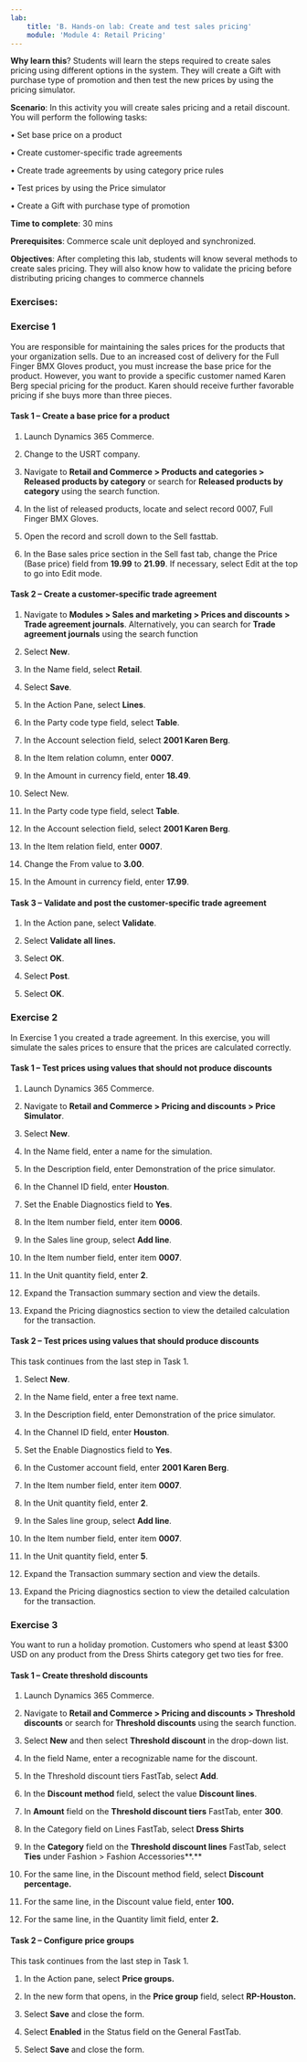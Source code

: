 ```yaml
---
lab:
    title: 'B. Hands-on lab: Create and test sales pricing'
    module: 'Module 4: Retail Pricing'
---
```


**Why learn this**? Students will learn the steps required to create sales
pricing using different options in the system. They will create a Gift with
purchase type of promotion and then test the new prices by using the pricing
simulator.

**Scenario**: In this activity you will create sales pricing and a retail
discount. You will perform the following tasks:

• Set base price on a product

• Create customer-specific trade agreements

• Create trade agreements by using category price rules

• Test prices by using the Price simulator

• Create a Gift with purchase type of promotion

**Time to complete**: 30 mins

**Prerequisites**: Commerce scale unit deployed and synchronized.

**Objectives**: After completing this lab, students will know several methods to
create sales pricing. They will also know how to validate the pricing before
distributing pricing changes to commerce channels

### Exercises: 

### Exercise 1

You are responsible for maintaining the sales prices for the products that your
organization sells. Due to an increased cost of delivery for the Full Finger BMX
Gloves product, you must increase the base price for the product. However, you
want to provide a specific customer named Karen Berg special pricing for the
product. Karen should receive further favorable pricing if she buys more than
three pieces.

#### Task 1 – Create a base price for a product

1.  Launch Dynamics 365 Commerce.

2.  Change to the USRT company.

3.  Navigate to **Retail and Commerce \> Products and categories \> Released
    products by category** or search for **Released products by category** using
    the search function.

4.  In the list of released products, locate and select record 0007, Full Finger
    BMX Gloves.



5.  Open the record and scroll down to the Sell fasttab.

6.  In the Base sales price section in the Sell fast tab, change the Price (Base
    price) field from **19.99** to **21.99**. If necessary, select Edit at the
    top to go into Edit mode.


#### Task 2 – Create a customer-specific trade agreement 

1.  Navigate to **Modules \> Sales and marketing \> Prices and discounts \>
    Trade agreement journals**. Alternatively, you can search for **Trade
    agreement journals** using the search function

2.  Select **New**.

3.  In the Name field, select **Retail**.

4.  Select **Save**.  
      
    

5.  In the Action Pane, select **Lines**.

6.  In the Party code type field, select **Table**.

7.  In the Account selection field, select **2001 Karen Berg**.

8.  In the Item relation column, enter **0007**.

9.  In the Amount in currency field, enter **18.49**.

10. Select New.

11. In the Party code type field, select **Table**.

12. In the Account selection field, select **2001 Karen Berg**.

13. In the Item relation field, enter **0007**.

14. Change the From value to **3.00**.

15. In the Amount in currency field, enter **17.99**.

#### Task 3 – Validate and post the customer-specific trade agreement 

1.  In the Action pane, select **Validate**.

2.  Select **Validate all lines.**  
      
    



3.  Select **OK**.

4.  Select **Post**.

5.  Select **OK**.

### Exercise 2

In Exercise 1 you created a trade agreement. In this exercise, you will simulate
the sales prices to ensure that the prices are calculated correctly.

#### Task 1 – Test prices using values that should not produce discounts

1.  Launch Dynamics 365 Commerce.

2.  Navigate to **Retail and Commerce \> Pricing and discounts \> Price
    Simulator**.

3.  Select **New**.

4.  In the Name field, enter a name for the simulation.

5.  In the Description field, enter Demonstration of the price simulator.

6.  In the Channel ID field, enter **Houston**.

7.  Set the Enable Diagnostics field to **Yes**.

8.  In the Item number field, enter item **0006**.

9.  In the Sales line group, select **Add line**.

10. In the Item number field, enter item **0007**.

11. In the Unit quantity field, enter **2**.  
      
    



12. Expand the Transaction summary section and view the details.

13. Expand the Pricing diagnostics section to view the detailed calculation for
    the transaction.  
      
    



#### Task 2 – Test prices using values that should produce discounts 

This task continues from the last step in Task 1.

1.  Select **New**.

2.  In the Name field, enter a free text name.

3.  In the Description field, enter Demonstration of the price simulator.

4.  In the Channel ID field, enter **Houston**.

5.  Set the Enable Diagnostics field to **Yes**.

6.  In the Customer account field, enter **2001 Karen Berg**.

7.  In the Item number field, enter item **0007**.

8.  In the Unit quantity field, enter **2**.

9.  In the Sales line group, select **Add line**.

10. In the Item number field, enter item **0007**.

11. In the Unit quantity field, enter **5**.

12. Expand the Transaction summary section and view the details.

13. Expand the Pricing diagnostics section to view the detailed calculation for
    the transaction.

### Exercise 3 

You want to run a holiday promotion. Customers who spend at least \$300 USD on
any product from the Dress Shirts category get two ties for free.

#### Task 1 – Create threshold discounts 

1.  Launch Dynamics 365 Commerce.

2.  Navigate to **Retail and Commerce \> Pricing and discounts \> Threshold
    discounts** or search for **Threshold discounts** using the search function.

3.  Select **New** and then select **Threshold discount** in the drop-down list.

4.  In the field Name, enter a recognizable name for the discount.

5.  In the Threshold discount tiers FastTab, select **Add**.

6.  In the **Discount method** field, select the value **Discount lines**.

7.  In **Amount** field on the **Threshold discount tiers** FastTab, enter
    **300**.  
      
    



8.  In the Category field on Lines FastTab, select **Dress Shirts**  
      
    



9.  In the **Category** field on the **Threshold discount lines** FastTab,
    select **Ties** under Fashion \> Fashion Accessories**.**

10. For the same line, in the Discount method field, select **Discount
    percentage.**

11. For the same line, in the Discount value field, enter **100.**

12. For the same line, in the Quantity limit field, enter **2.**  
      
    



#### Task 2 – Configure price groups 

This task continues from the last step in Task 1.

1.  In the Action pane, select **Price groups.**

2.  In the new form that opens, in the **Price group** field, select
    **RP-Houston.**  
      


3.  Select **Save** and close the form.

4.  Select **Enabled** in the Status field on the General FastTab.

5.  Select **Save** and close the form.
